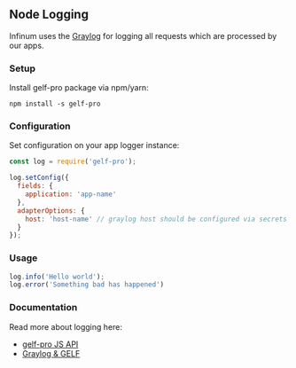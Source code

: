 ## Node Logging

Infinum uses the [Graylog](https://www.graylog.org/) for logging all requests which are processed by our apps.

### Setup

Install gelf-pro package via npm/yarn:

```npm install -s gelf-pro```

### Configuration

Set configuration on your app logger instance:

```Javascript
const log = require('gelf-pro');

log.setConfig({
  fields: {
    application: 'app-name'
  },
  adapterOptions: {
    host: 'host-name' // graylog host should be configured via secrets
  }
});
```

### Usage

```Javascript
log.info('Hello world');
log.error('Something bad has happened')
```

### Documentation

Read more about logging here:
* [gelf-pro JS API](https://github.com/kkamkou/node-gelf-pro)
* [Graylog & GELF](http://docs.graylog.org/en/latest/pages/gelf.html)
